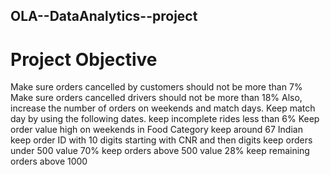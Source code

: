 ## OLA--DataAnalytics--project

# Project Objective
Make sure orders cancelled by customers should not be more than 7%
Make sure orders cancelled drivers should not be more than 18%
Also, increase the number of orders on weekends and match days. Keep match day by using the following dates.
keep incomplete rides less than 6%
Keep order value high on weekends
in Food Category keep around 67 Indian
keep order ID with 10 digits starting with CNR and then digits
keep orders under 500 value 70%
keep orders above 500 value 28%
keep remaining orders above 1000
